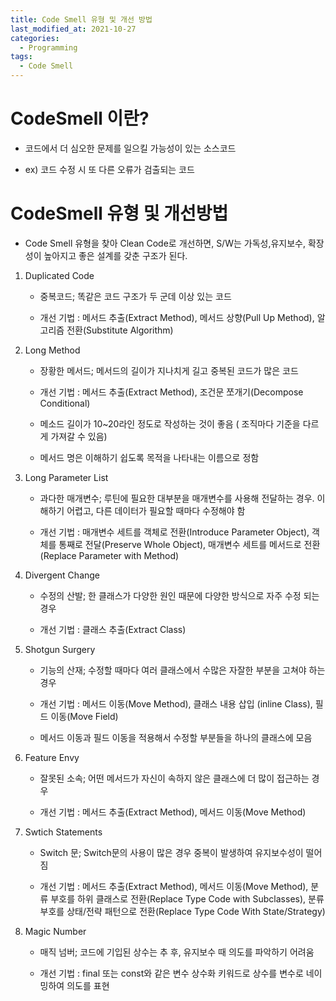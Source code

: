 ```yaml
---
title: Code Smell 유형 및 개선 방법
last_modified_at: 2021-10-27
categories: 
  - Programming
tags:
  - Code Smell
---
```


# CodeSmell 이란?

- 코드에서 더 심오한 문제를 일으킬 가능성이 있는 소스코드

- ex) 코드 수정 시 또 다른 오류가 검출되는 코드

# CodeSmell 유형 및 개선방법

- Code Smell 유형을 찾아 Clean Code로 개선하면, S/W는 가독성,유지보수, 확장성이 높아지고 좋은 설계를 갖춘 구조가 된다.

1. Duplicated Code

   - 중복코드; 똑같은 코드 구조가 두 군데 이상 있는 코드

   - 개선 기법 : 메서드 추출(Extract Method), 메서드 상향(Pull Up Method), 알고리즘 전환(Substitute Algorithm)

2. Long Method

   - 장황한 메서드; 메서드의 길이가 지나치게 길고 중복된 코드가 많은 코드

   - 개선 기법 : 메서드 추출(Extract Method), 조건문 쪼개기(Decompose Conditional)

   - 메소드 길이가 10~20라인 정도로 작성하는 것이 좋음 ( 조직마다 기준을 다르게 가져갈 수 있음)

   - 메서드 명은 이해하기 쉽도록 목적을 나타내는 이름으로 정함

3. Long Parameter List

   - 과다한 매개변수; 루틴에 필요한 대부분을 매개변수를 사용해 전달하는 경우. 이해하기 어렵고, 다른 데이터가 필요할 때마다 수정해야 함

   - 개선 기법 : 매개변수 세트를 객체로 전환(Introduce Parameter Object), 객체를 통째로 전달(Preserve Whole Object), 매개변수 세트를 메서드로 전환(Replace Parameter with Method)

4. Divergent Change

   - 수정의 산발; 한 클래스가 다양한 원인 때문에 다양한 방식으로 자주 수정 되는 경우

   - 개선 기법 : 클래스 추출(Extract Class)

5. Shotgun Surgery

   - 기능의 산재; 수정할 때마다 여러 클래스에서 수많은 자잘한 부분을 고쳐야 하는 경우

   - 개선 기법 : 메서드 이동(Move Method), 클래스 내용 삽입 (inline Class), 필드 이동(Move Field)

   - 메서드 이동과 필드 이동을 적용해서 수정할 부분들을 하나의 클래스에 모음

6. Feature Envy

   - 잘못된 소속; 어떤 메서드가 자신이 속하지 않은 클래스에 더 많이 접근하는 경우

   - 개선 기법 : 메서드 추출(Extract Method), 메서드 이동(Move Method)

7. Swtich Statements

   - Switch 문; Switch문의 사용이 많은 경우 중복이 발생하여 유지보수성이 떨어짐

   - 개선 기법 : 메서드 추출(Extract Method), 메서드 이동(Move Method), 분류 부호를 하위 클래스로 전환(Replace Type Code with Subclasses),  분류 부호를 상태/전략 패턴으로 전환(Replace Type Code With State/Strategy)

8. Magic Number

   - 매직 넘버; 코드에 기입된 상수는 추 후, 유지보수 때 의도를 파악하기 어려움

   - 개선 기법 : final 또는 const와 같은 변수 상수화 키워드로 상수를 변수로 네이밍하여 의도를 표현
   
